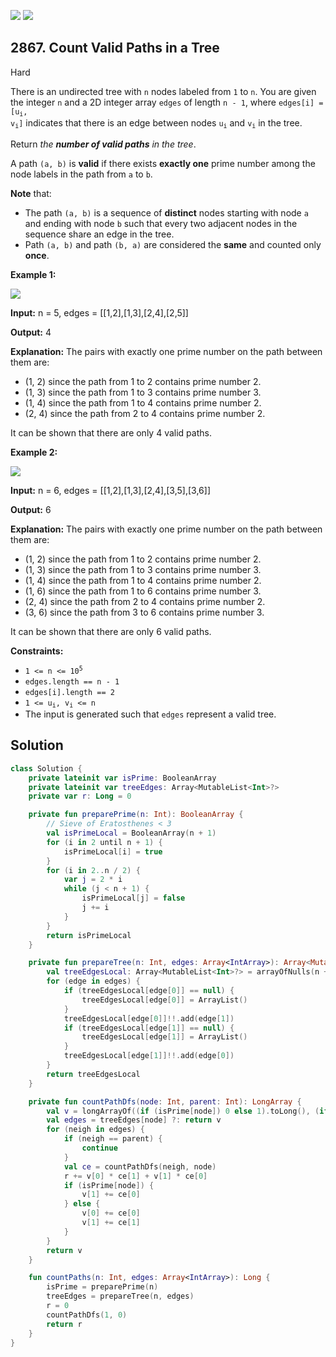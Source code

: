 [![](https://img.shields.io/github/stars/javadev/LeetCode-in-Kotlin?label=Stars&style=flat-square)](https://github.com/javadev/LeetCode-in-Kotlin)
[![](https://img.shields.io/github/forks/javadev/LeetCode-in-Kotlin?label=Fork%20me%20on%20GitHub%20&style=flat-square)](https://github.com/javadev/LeetCode-in-Kotlin/fork)

## 2867\. Count Valid Paths in a Tree

Hard

There is an undirected tree with `n` nodes labeled from `1` to `n`. You are given the integer `n` and a 2D integer array `edges` of length `n - 1`, where <code>edges[i] = [u<sub>i</sub>, v<sub>i</sub>]</code> indicates that there is an edge between nodes <code>u<sub>i</sub></code> and <code>v<sub>i</sub></code> in the tree.

Return _the **number of valid paths** in the tree_.

A path `(a, b)` is **valid** if there exists **exactly one** prime number among the node labels in the path from `a` to `b`.

**Note** that:

*   The path `(a, b)` is a sequence of **distinct** nodes starting with node `a` and ending with node `b` such that every two adjacent nodes in the sequence share an edge in the tree.
*   Path `(a, b)` and path `(b, a)` are considered the **same** and counted only **once**.

**Example 1:**

![](https://assets.leetcode.com/uploads/2023/08/27/example1.png)

**Input:** n = 5, edges = \[\[1,2],[1,3],[2,4],[2,5]]

**Output:** 4

**Explanation:** The pairs with exactly one prime number on the path between them are: 
- (1, 2) since the path from 1 to 2 contains prime number 2. 
- (1, 3) since the path from 1 to 3 contains prime number 3.
- (1, 4) since the path from 1 to 4 contains prime number 2. 
- (2, 4) since the path from 2 to 4 contains prime number 2. 

It can be shown that there are only 4 valid paths.

**Example 2:**

![](https://assets.leetcode.com/uploads/2023/08/27/example2.png)

**Input:** n = 6, edges = \[\[1,2],[1,3],[2,4],[3,5],[3,6]]

**Output:** 6

**Explanation:** The pairs with exactly one prime number on the path between them are: 
- (1, 2) since the path from 1 to 2 contains prime number 2. 
- (1, 3) since the path from 1 to 3 contains prime number 3. 
- (1, 4) since the path from 1 to 4 contains prime number 2. 
- (1, 6) since the path from 1 to 6 contains prime number 3. 
- (2, 4) since the path from 2 to 4 contains prime number 2. 
- (3, 6) since the path from 3 to 6 contains prime number 3. 

It can be shown that there are only 6 valid paths.

**Constraints:**

*   <code>1 <= n <= 10<sup>5</sup></code>
*   `edges.length == n - 1`
*   `edges[i].length == 2`
*   <code>1 <= u<sub>i</sub>, v<sub>i</sub> <= n</code>
*   The input is generated such that `edges` represent a valid tree.

## Solution

```kotlin
class Solution {
    private lateinit var isPrime: BooleanArray
    private lateinit var treeEdges: Array<MutableList<Int>?>
    private var r: Long = 0

    private fun preparePrime(n: Int): BooleanArray {
        // Sieve of Eratosthenes < 3
        val isPrimeLocal = BooleanArray(n + 1)
        for (i in 2 until n + 1) {
            isPrimeLocal[i] = true
        }
        for (i in 2..n / 2) {
            var j = 2 * i
            while (j < n + 1) {
                isPrimeLocal[j] = false
                j += i
            }
        }
        return isPrimeLocal
    }

    private fun prepareTree(n: Int, edges: Array<IntArray>): Array<MutableList<Int>?> {
        val treeEdgesLocal: Array<MutableList<Int>?> = arrayOfNulls(n + 1)
        for (edge in edges) {
            if (treeEdgesLocal[edge[0]] == null) {
                treeEdgesLocal[edge[0]] = ArrayList()
            }
            treeEdgesLocal[edge[0]]!!.add(edge[1])
            if (treeEdgesLocal[edge[1]] == null) {
                treeEdgesLocal[edge[1]] = ArrayList()
            }
            treeEdgesLocal[edge[1]]!!.add(edge[0])
        }
        return treeEdgesLocal
    }

    private fun countPathDfs(node: Int, parent: Int): LongArray {
        val v = longArrayOf((if (isPrime[node]) 0 else 1).toLong(), (if (isPrime[node]) 1 else 0).toLong())
        val edges = treeEdges[node] ?: return v
        for (neigh in edges) {
            if (neigh == parent) {
                continue
            }
            val ce = countPathDfs(neigh, node)
            r += v[0] * ce[1] + v[1] * ce[0]
            if (isPrime[node]) {
                v[1] += ce[0]
            } else {
                v[0] += ce[0]
                v[1] += ce[1]
            }
        }
        return v
    }

    fun countPaths(n: Int, edges: Array<IntArray>): Long {
        isPrime = preparePrime(n)
        treeEdges = prepareTree(n, edges)
        r = 0
        countPathDfs(1, 0)
        return r
    }
}
```